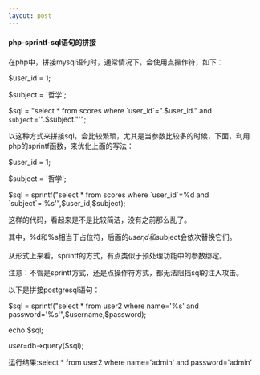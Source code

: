 ```yaml
---
layout: post
---
```


<h4>php-sprintf-sql语句的拼接</h4>

在php中，拼接mysql语句时，通常情况下，会使用点操作符，如下：

$user_id = 1;

$subject = '哲学';

$sql = "select * from scores where `user_id`=".$user_id." and `subject`='".$subject."'";

以这种方式来拼接sql，会比较繁琐，尤其是当参数比较多的时候，下面，利用php的sprintf函数，来优化上面的写法：

$user_id = 1;

$subject = '哲学';

$sql = sprintf("select * from scores where `user_id`=%d and `subject`='%s'",$user_id,$subject);

这样的代码，看起来是不是比较简洁，没有之前那么乱了。

其中，%d和%s相当于占位符，后面的$user_id和$subject会依次替换它们。

从形式上来看，sprintf的方式，有点类似于预处理功能中的参数绑定。

注意：不管是sprintf方式，还是点操作符方式，都无法阻挡sql的注入攻击。



以下是拼接postgresql语句：

$sql = sprintf("select * from user2 where name='%s' and password='%s'",$username,$password);

echo $sql;

$user=$db->query($sql);

运行结果:select * from user2 where name='admin' and password='admin'